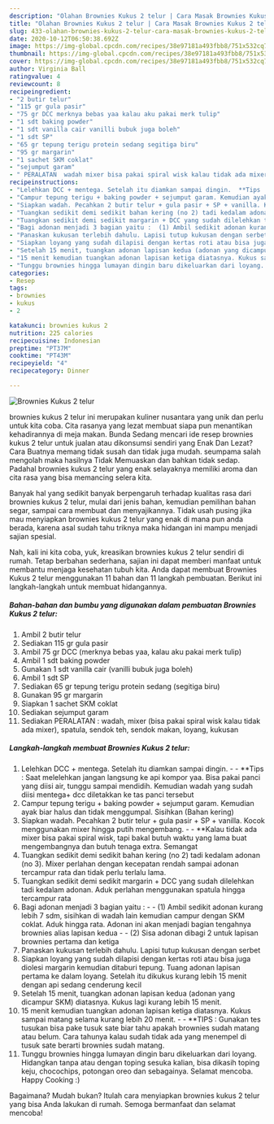 ```yaml
---
description: "Olahan Brownies Kukus 2 telur | Cara Masak Brownies Kukus 2 telur Yang Bikin Ngiler"
title: "Olahan Brownies Kukus 2 telur | Cara Masak Brownies Kukus 2 telur Yang Bikin Ngiler"
slug: 433-olahan-brownies-kukus-2-telur-cara-masak-brownies-kukus-2-telur-yang-bikin-ngiler
date: 2020-10-12T06:50:38.692Z
image: https://img-global.cpcdn.com/recipes/38e97181a493fbb8/751x532cq70/brownies-kukus-2-telur-foto-resep-utama.jpg
thumbnail: https://img-global.cpcdn.com/recipes/38e97181a493fbb8/751x532cq70/brownies-kukus-2-telur-foto-resep-utama.jpg
cover: https://img-global.cpcdn.com/recipes/38e97181a493fbb8/751x532cq70/brownies-kukus-2-telur-foto-resep-utama.jpg
author: Virginia Ball
ratingvalue: 4
reviewcount: 8
recipeingredient:
- "2 butir telur"
- "115 gr gula pasir"
- "75 gr DCC merknya bebas yaa kalau aku pakai merk tulip"
- "1 sdt baking powder"
- "1 sdt vanilla cair vanilli bubuk juga boleh"
- "1 sdt SP"
- "65 gr tepung terigu protein sedang segitiga biru"
- "95 gr margarin"
- "1 sachet SKM coklat"
- "sejumput garam"
- " PERALATAN  wadah mixer bisa pakai spiral wisk kalau tidak ada mixer spatula sendok teh sendok makan loyang kukusan"
recipeinstructions:
- "Lelehkan DCC + mentega. Setelah itu diamkan sampai dingin.  **Tips : Saat melelehkan jangan langsung ke api kompor yaa. Bisa pakai panci yang diisi air, tunggu sampai mendidih. Kemudian wadah yang sudah diisi mentega+ dcc diletakkan ke tas panci tersebut"
- "Campur tepung terigu + baking powder + sejumput garam. Kemudian ayak biar halus dan tidak menggumpal. Sisihkan (Bahan kering)"
- "Siapkan wadah. Pecahkan 2 butir telur + gula pasir + SP + vanilla. Kocok menggunakan mixer hingga putih mengembang.   **Kalau tidak ada mixer bisa pakai spiral wisk, tapi bakal butuh waktu yang lama buat mengembangnya dan butuh tenaga extra. Semangat"
- "Tuangkan sedikit demi sedikit bahan kering (no 2) tadi kedalam adonan (no 3). Mixer perlahan dengan kecepatan rendah sampai adonan tercampur rata dan tidak perlu terlalu lama."
- "Tuangkan sedikit demi sedikit margarin + DCC yang sudah dilelehkan tadi kedalam adonan. Aduk perlahan menggunakan spatula hingga tercampur rata"
- "Bagi adonan menjadi 3 bagian yaitu :  (1) Ambil sedikit adonan kurang lebih 7 sdm, sisihkan di wadah lain kemudian campur dengan SKM coklat. Aduk hingga rata. Adonan ini akan menjadi bagian tengahnya brownies alias lapisan kedua  (2) Sisa adonan dibagi 2 untuk lapisan brownies pertama dan ketiga"
- "Panaskan kukusan terlebih dahulu. Lapisi tutup kukusan dengan serbet"
- "Siapkan loyang yang sudah dilapisi dengan kertas roti atau bisa juga diolesi margarin kemudian ditaburi tepung. Tuang adonan lapisan pertama ke dalam loyang. Setelah itu dikukus kurang lebih 15 menit dengan api sedang cenderung kecil"
- "Setelah 15 menit, tuangkan adonan lapisan kedua (adonan yang dicampur SKM) diatasnya. Kukus lagi kurang lebih 15 menit."
- "15 menit kemudian tuangkan adonan lapisan ketiga diatasnya. Kukus sampai matang selama kurang lebih 20 menit.  **TIPS : Gunakan tes tusukan bisa pake tusuk sate biar tahu apakah brownies sudah matang atau belum. Cara tahunya kalau sudah tidak ada yang menempel di tusuk sate berarti brownies sudah matang."
- "Tunggu brownies hingga lumayan dingin baru dikeluarkan dari loyang. Hidangkan tanpa atau dengan toping sesuka kalian, bisa dikasih toping keju, chocochips, potongan oreo dan sebagainya. Selamat mencoba. Happy Cooking :)"
categories:
- Resep
tags:
- brownies
- kukus
- 2

katakunci: brownies kukus 2 
nutrition: 225 calories
recipecuisine: Indonesian
preptime: "PT37M"
cooktime: "PT43M"
recipeyield: "4"
recipecategory: Dinner

---
```



![Brownies Kukus 2 telur](https://img-global.cpcdn.com/recipes/38e97181a493fbb8/751x532cq70/brownies-kukus-2-telur-foto-resep-utama.jpg)


brownies kukus 2 telur ini merupakan kuliner nusantara yang unik dan perlu untuk kita coba. Cita rasanya yang lezat membuat siapa pun menantikan kehadirannya di meja makan.
Bunda Sedang mencari ide resep brownies kukus 2 telur untuk jualan atau dikonsumsi sendiri yang Enak Dan Lezat? Cara Buatnya memang tidak susah dan tidak juga mudah. seumpama salah mengolah maka hasilnya Tidak Memuaskan dan bahkan tidak sedap. Padahal brownies kukus 2 telur yang enak selayaknya memiliki aroma dan cita rasa yang bisa memancing selera kita.

Banyak hal yang sedikit banyak berpengaruh terhadap kualitas rasa dari brownies kukus 2 telur, mulai dari jenis bahan, kemudian pemilihan bahan segar, sampai cara membuat dan menyajikannya. Tidak usah pusing jika mau menyiapkan brownies kukus 2 telur yang enak di mana pun anda berada, karena asal sudah tahu triknya maka hidangan ini mampu menjadi sajian spesial.




Nah, kali ini kita coba, yuk, kreasikan brownies kukus 2 telur sendiri di rumah. Tetap berbahan sederhana, sajian ini dapat memberi manfaat untuk membantu menjaga kesehatan tubuh kita. Anda dapat membuat Brownies Kukus 2 telur menggunakan 11 bahan dan 11 langkah pembuatan. Berikut ini langkah-langkah untuk membuat hidangannya.

<!--inarticleads1-->

##### Bahan-bahan dan bumbu yang digunakan dalam pembuatan Brownies Kukus 2 telur:

1. Ambil 2 butir telur
1. Sediakan 115 gr gula pasir
1. Ambil 75 gr DCC (merknya bebas yaa, kalau aku pakai merk tulip)
1. Ambil 1 sdt baking powder
1. Gunakan 1 sdt vanilla cair (vanilli bubuk juga boleh)
1. Ambil 1 sdt SP
1. Sediakan 65 gr tepung terigu protein sedang (segitiga biru)
1. Gunakan 95 gr margarin
1. Siapkan 1 sachet SKM coklat
1. Sediakan sejumput garam
1. Sediakan  PERALATAN : wadah, mixer (bisa pakai spiral wisk kalau tidak ada mixer), spatula, sendok teh, sendok makan, loyang, kukusan




<!--inarticleads2-->

##### Langkah-langkah membuat Brownies Kukus 2 telur:

1. Lelehkan DCC + mentega. Setelah itu diamkan sampai dingin. -  - **Tips : Saat melelehkan jangan langsung ke api kompor yaa. Bisa pakai panci yang diisi air, tunggu sampai mendidih. Kemudian wadah yang sudah diisi mentega+ dcc diletakkan ke tas panci tersebut
1. Campur tepung terigu + baking powder + sejumput garam. Kemudian ayak biar halus dan tidak menggumpal. Sisihkan (Bahan kering)
1. Siapkan wadah. Pecahkan 2 butir telur + gula pasir + SP + vanilla. Kocok menggunakan mixer hingga putih mengembang.  -  - **Kalau tidak ada mixer bisa pakai spiral wisk, tapi bakal butuh waktu yang lama buat mengembangnya dan butuh tenaga extra. Semangat
1. Tuangkan sedikit demi sedikit bahan kering (no 2) tadi kedalam adonan (no 3). Mixer perlahan dengan kecepatan rendah sampai adonan tercampur rata dan tidak perlu terlalu lama.
1. Tuangkan sedikit demi sedikit margarin + DCC yang sudah dilelehkan tadi kedalam adonan. Aduk perlahan menggunakan spatula hingga tercampur rata
1. Bagi adonan menjadi 3 bagian yaitu : -  - (1) Ambil sedikit adonan kurang lebih 7 sdm, sisihkan di wadah lain kemudian campur dengan SKM coklat. Aduk hingga rata. Adonan ini akan menjadi bagian tengahnya brownies alias lapisan kedua -  - (2) Sisa adonan dibagi 2 untuk lapisan brownies pertama dan ketiga
1. Panaskan kukusan terlebih dahulu. Lapisi tutup kukusan dengan serbet
1. Siapkan loyang yang sudah dilapisi dengan kertas roti atau bisa juga diolesi margarin kemudian ditaburi tepung. Tuang adonan lapisan pertama ke dalam loyang. Setelah itu dikukus kurang lebih 15 menit dengan api sedang cenderung kecil
1. Setelah 15 menit, tuangkan adonan lapisan kedua (adonan yang dicampur SKM) diatasnya. Kukus lagi kurang lebih 15 menit.
1. 15 menit kemudian tuangkan adonan lapisan ketiga diatasnya. Kukus sampai matang selama kurang lebih 20 menit. -  - **TIPS : Gunakan tes tusukan bisa pake tusuk sate biar tahu apakah brownies sudah matang atau belum. Cara tahunya kalau sudah tidak ada yang menempel di tusuk sate berarti brownies sudah matang.
1. Tunggu brownies hingga lumayan dingin baru dikeluarkan dari loyang. Hidangkan tanpa atau dengan toping sesuka kalian, bisa dikasih toping keju, chocochips, potongan oreo dan sebagainya. Selamat mencoba. Happy Cooking :)




Bagaimana? Mudah bukan? Itulah cara menyiapkan brownies kukus 2 telur yang bisa Anda lakukan di rumah. Semoga bermanfaat dan selamat mencoba!
